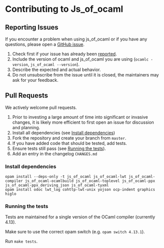 # Contributing to Js_of_ocaml

## Reporting Issues

If you encounter a problem when using js_of_ocaml or if you have any questions, please open a [GitHub issue](https://github.com/ocsigen/js_of_ocaml/issues/).

1. Check first if your issue has already been [reported](https://github.com/ocsigen/js_of_ocaml/issues/).
2. Include the version of ocaml and js_of_ocaml you are using (`ocamlc -version`, `js_of_ocaml --version`).
3. Describe the expected and actual behavior.
4. Do not unsubscribe from the issue until it is closed, the maintainers may ask for your feedback.

## Pull Requests

We actively welcome pull requests.

1. Prior to investing a large amount of time into significant or invasive changes, it is likely more efficient to first open an issue for discussion and planning.
2. Install all dependencies (see [Install dependencies](#install-dependencies))
3. Fork the repository and create your branch from `master`.
4. If you have added code that should be tested, add tests.
5. Ensure tests still pass (see [Running the tests](#running-the-tests)).
6. Add an entry in the changelog `CHANGES.md`

### Install dependencies
```
opam install --deps-only -t js_of_ocaml js_of_ocaml-lwt js_of_ocaml-compiler js_of_ocaml-ocamlbuild js_of_ocaml-toplevel js_of_ocaml-ppx js_of_ocaml-ppx_deriving_json js_of_ocaml-tyxml
opam install odoc lwt_log cohttp-lwt-unix yojson ocp-indent graphics higlo
```

### Running the tests

Tests are maintained for a single version of the OCaml compiler (currently 4.13).

Make sure to use the correct opam switch (e.g. `opam switch 4.13.1`).

Run `make tests`.
